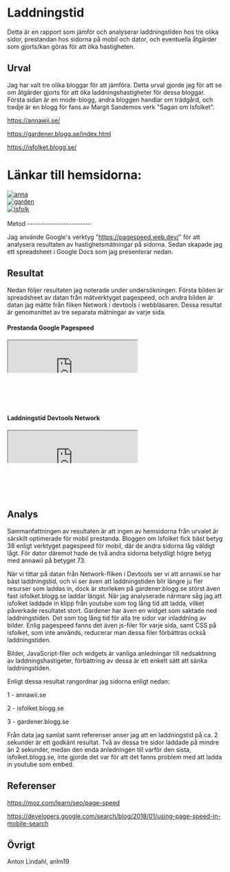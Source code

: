 Laddningstid
=======================

Detta är en rapport som jämför och analyserar laddningstiden hos tre olika sidor, prestandan hos sidorna
på mobil och dator, och eventuella åtgärder som gjorts/kan göras för att öka hastigheten.

Urval
-----------------------

Jag har valt tre olika bloggar för att jämföra. Detta urval gjorde jag för att se om åtgärder gjorts för att öka
laddningshastigheter för dessa bloggar. Första sidan är en mode-blogg, andra bloggen handlar om trädgård,
och tredje är en blogg för fans av Margit Sandemos verk "Sagan om Isfolket".

https://annawii.se/

https://gardener.blogg.se/index.html

https://isfolket.blogg.se/

<div class="landingpage">
    <h1>Länkar till hemsidorna:</h1>
    <div class="box1">
        <a href="https://annawii.se/" target="_blank">
            <picture>
                <source media="(min-width: 668px)" srcset="%base_url%/image/annawii.png">
                <img src="%base_url%/image/annawii.png&w=667" alt="anna">
            </picture>
        </a>
    </div>
    <div class="box1">
        <a href="https://gardener.blogg.se/index.html" target="_blank">
            <picture>
                <source media="(min-width: 668px)" srcset="%base_url%/image/gardener.png">
                <img src="%base_url%/image/gardener.png&w=667" alt="garden">
            </picture>
        </a>
    </div>
    <div class="box1">
        <a href="https://isfolket.blogg.se/" target="_blank">
            <picture>
                <source media="(min-width: 668px)" srcset="%base_url%/image/isfolket.png">
                <img src="%base_url%/image/isfolket.png&w=667" alt="isfolk">
            </picture>
        </a>
    </div>
</div>

<br>
Metod
-----------------------

Jag använde Google's verktyg "https://pagespeed.web.dev/" för att analysera resultaten av hastighetsmätningar på sidorna.
Sedan skapade jag ett spreadsheet i Google Docs som jag presenterar nedan.

Resultat
-----------------------

Nedan följer resultaten jag noterade under undersökningen. Första bilden är spreadsheet av datan från mätverktyget pagespeed,
och andra bilden är datan jag mätte från fliken Network i devtools i webbläsaren. Dessa resultat är genomsnittet av tre
separata mätningar av varje sida.

<h4>Prestanda Google Pagespeed</h4>
<div class="embed-container">
    <iframe style="clip-path: inset(0 0 50% 0)" src="https://docs.google.com/spreadsheets/d/e/2PACX-1vTKB-YunmUDJ6X3slmevdIi7BS5Rn6tG5IR3e9YmH8VtE5wJnXrJuvLJhOpuCGNBHBD9KmYecg8lwTb/pubhtml?widget=true&amp;headers=false"></iframe>
</div>

<h4>Laddningstid Devtools Network</h4>
<div class="embed-container">
    <iframe style="clip-path: inset(0 0 50% 0)" src="https://docs.google.com/spreadsheets/d/e/2PACX-1vREx6Y1ISCWllfRVdhEtpc-1A1v2SN9FwnUL1BDD_x_ffprSd_3p4CGwOx1IWbhb-pX5_Wus9oeNlzK/pubhtml?widget=true&amp;headers=false"></iframe>
</div>

Analys
-----------------------

Sammanfattningen av resultaten är att ingen av hemsidorna från urvalet är särskilt optimerade för mobil prestanda. Bloggen om Isfolket fick bäst betyg 38 enligt
verktyget pagespeed för mobil, där de andra sidorna låg väldigt lågt. För dator däremot hade de två andra sidorna betydligt högre betyg med annawii på betyget 73.

När vi tittar på datan från Network-fliken i Devtools ser vi att annawii.se har bäst laddningstid, och vi ser även att laddningstiden blir längre ju fler resurser
som laddas in, dock är storleken på gardener.blogg.se störst även fast isfolket.blogg.se laddar längst. När jag analyserade närmare såg jag att isfolket laddade
in klipp från youtube som tog lång tid att ladda, vilket påverkade resultatet stort. Gardener har även en widget som saktade ned laddningstiden. Det som tog
lång tid för alla tre sidor var inladdning av bilder. Enlig pagespeed fanns det även js-filer för varje sida, samt CSS på isfolket, som inte används, reducerar
man dessa filer förbättras också laddningstiden.

Bilder, JavaScript-filer och widgets är vanliga anledningar till nedsaktning av laddningshastigeter, förbättring av dessa är ett enkelt sätt att sänka laddningstiden.

Enligt dessa resultat rangordnar jag sidorna enligt nedan:

1 - annawii.se

2 - isfolket.blogg.se

3 - gardener.blogg.se

Från data jag samlat samt referenser anser jag att en laddningstid på ca. 2 sekunder är ett godkänt resultat. Två av dessa tre sidor laddade på mindre än 2 sekunder,
medan den enda anledningen till varför den sista, isfolket.blogg.se, inte gjorde det var för att det fanns problem med att ladda in youtube som embed.

Referenser
-----------------------

https://moz.com/learn/seo/page-speed

https://developers.google.com/search/blog/2018/01/using-page-speed-in-mobile-search

Övrigt
-----------------------

Anton Lindahl, anlm19